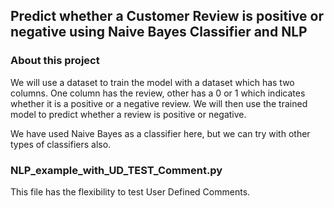 ## Predict whether a Customer Review is positive or negative using Naive Bayes Classifier and NLP

### About this project

We will use a dataset to train the model with a dataset which has two columns. One column has the review, other has a 0 or 1 which indicates whether it is a positive or a negative review. We will then use the trained model to predict whether a review is positive or negative.

We have used Naive Bayes as a classifier here, but we can try with other types of classifiers also.

### NLP_example_with_UD_TEST_Comment.py 

This file has the flexibility to test User Defined Comments.

